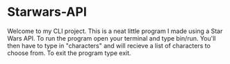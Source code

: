 # Starwars-API
Welcome to my CLI project. This is a neat little program I made using a Star Wars API. To run the program open your terminal and type bin/run. You'll then have to type in "characters" and will recieve a list of characters to choose from. To exit the program type exit. 